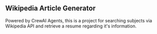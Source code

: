 ## Wikipedia Article Generator

Powered by CrewAI Agents, this is a project for searching subjects via Wikipedia API and retrieve a resume regarding it's information.